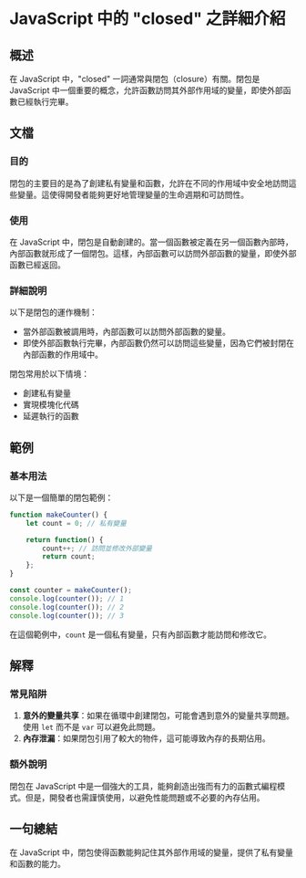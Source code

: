 <!--
Meta Description: # JavaScript 中的 "closed" 之詳細介紹 ## 概述 在 JavaScript 中，"closed" 一詞通常與閉包（closure）有關。閉包是 JavaScript 中一個重要的概念，允許函數訪問其外部作用域的變量，即使外部函數已經執行完畢。 ## 文檔 ### 目的 閉包的...
Meta Keywords: javascript, count, counter, console, log
-->

# JavaScript 中的 "closed" 之詳細介紹

## 概述
在 JavaScript 中，"closed" 一詞通常與閉包（closure）有關。閉包是 JavaScript 中一個重要的概念，允許函數訪問其外部作用域的變量，即使外部函數已經執行完畢。

## 文檔
### 目的
閉包的主要目的是為了創建私有變量和函數，允許在不同的作用域中安全地訪問這些變量。這使得開發者能夠更好地管理變量的生命週期和可訪問性。

### 使用
在 JavaScript 中，閉包是自動創建的。當一個函數被定義在另一個函數內部時，內部函數就形成了一個閉包。這樣，內部函數可以訪問外部函數的變量，即使外部函數已經返回。

### 詳細說明
以下是閉包的運作機制：
- 當外部函數被調用時，內部函數可以訪問外部函數的變量。
- 即使外部函數執行完畢，內部函數仍然可以訪問這些變量，因為它們被封閉在內部函數的作用域中。

閉包常用於以下情境：
- 創建私有變量
- 實現模塊化代碼
- 延遲執行的函數

## 範例
### 基本用法
以下是一個簡單的閉包範例：

```javascript
function makeCounter() {
    let count = 0; // 私有變量

    return function() {
        count++; // 訪問並修改外部變量
        return count;
    };
}

const counter = makeCounter();
console.log(counter()); // 1
console.log(counter()); // 2
console.log(counter()); // 3
```

在這個範例中，`count` 是一個私有變量，只有內部函數才能訪問和修改它。

## 解釋
### 常見陷阱
1. **意外的變量共享**：如果在循環中創建閉包，可能會遇到意外的變量共享問題。使用 `let` 而不是 `var` 可以避免此問題。
2. **內存泄漏**：如果閉包引用了較大的物件，這可能導致內存的長期佔用。

### 額外說明
閉包在 JavaScript 中是一個強大的工具，能夠創造出強而有力的函數式編程模式。但是，開發者也需謹慎使用，以避免性能問題或不必要的內存佔用。

## 一句總結
在 JavaScript 中，閉包使得函數能夠記住其外部作用域的變量，提供了私有變量和函數的能力。